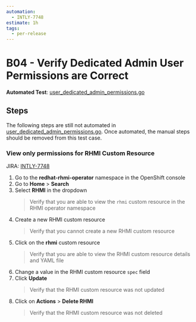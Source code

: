 ```yaml
---
automation:
  - INTLY-7748
estimate: 1h
tags:
  - per-release
---
```


# B04 - Verify Dedicated Admin User Permissions are Correct

**Automated Test**: [user_dedicated_admin_permissions.go](https://github.com/integr8ly/integreatly-operator/blob/master/test/common/user_dedicated_admin_permissions.go)

## Steps

The following steps are still not automated in [user_dedicated_admin_permissions.go](https://github.com/integr8ly/integreatly-operator/blob/master/test/common/user_dedicated_admin_permissions.go). Once automated, the manual steps should be removed from this test case.

### View only permissions for RHMI Custom Resource

JIRA: [INTLY-7748](https://issues.redhat.com/browse/INTLY-7748)

1. Go to the **redhat-rhmi-operator** namespace in the OpenShift console
2. Go to **Home** > **Search**
3. Select **RHMI** in the dropdown
   > Verify that you are able to view the `rhmi` custom resource in the RHMI operator namespace
4. Create a new RHMI custom resource
   > Verify that you cannot create a new RHMI custom resource
5. Click on the **rhmi** custom resource
   > Verify that you are able to view the RHMI custom resource details and YAML file
6. Change a value in the RHMI custom resource `spec` field
7. Click **Update**
   > Verify that the RHMI custom resource was not updated
8. Click on **Actions** > **Delete RHMI**
   > Verify that the RHMI custom resource was not deleted
